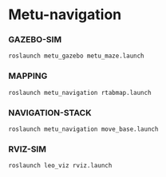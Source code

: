 # Metu-navigation

### GAZEBO-SIM
```shell
roslaunch metu_gazebo metu_maze.launch
```

### MAPPING
```shell
roslaunch metu_navigation rtabmap.launch
```

### NAVIGATION-STACK
```shell
roslaunch metu_navigation move_base.launch
```

### RVIZ-SIM
```shell
roslaunch leo_viz rviz.launch
```

